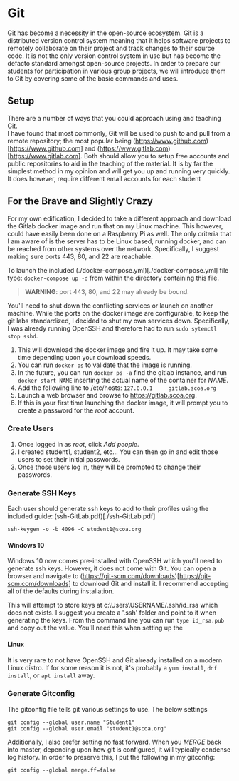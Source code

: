# Git
Git has become a necessity in the open-source ecosystem.  Git is a distributed
version control system meaning that it helps software projects to remotely
collaborate on their project and track changes to their source code.  It is not
the only version control system in use but has become the defacto standard 
amongst open-source projects.  In order to prepare our students for 
participation in various group projects, we will introduce them to Git by 
covering some of the basic commands and uses.

## Setup
There are a number of ways that you could approach using and teaching Git.  
I have found that most commonly, Git will be used to push to and pull from a 
remote repository; the most popular being (https://www.github.com)[https://www.github.com] 
and (https://www.gitlab.com)[https://www.gitlab.com].  Both should allow you to 
setup free accounts and public repositories to aid in the teaching of the 
material.  It is by far the simplest method in my opinion and will get you up 
and running very quickly. It does however, require different email accounts for
each student

## For the Brave and Slightly Crazy
For my own edification, I decided to take a different approach and download the
Gitlab docker image and run that on my Linux machine.  This however, could have
easily been done on a Raspberry Pi as well.  The only criteria that I am aware
of is the server has to be Linux based, running docker, and can be reached
from other systems over the network.  Specifically, I suggest making sure ports
443, 80, and 22 are reachable.

To launch the included (./docker-compose.yml)[./docker-compose.yml] file type: 
`docker-compose up -d` from within the directory containing this file.

> **WARNING**: port 443, 80, and 22 may already be bound.

You'll need to shut down the conflicting services or launch on another machine.
While the ports on the docker image are configurable, to keep the git labs 
standardized, I decided to shut my own services down.  Specifically, I was 
already running OpenSSH and therefore had to run `sudo sytemctl stop sshd`.

1. This will download the docker image and fire it up.  It may take some time
depending upon your download speeds.
1. You can run `docker ps` to validate that the image is running.
1. In the future, you can run `docker ps -a` find the gitlab instance, and run
   `docker start NAME` inserting the actual name of the container for *NAME*.
1. Add the following line to /etc/hosts: `127.0.0.1     gitlab.scoa.org`
1. Launch a web browser and browse to https://gitlab.scoa.org.
1. If this is your first time launching the docker image, it will prompt you
   to create a password for the *root* account.

### Create Users
1. Once logged in as *root*, click *Add people*.
1. I created student1, student2, etc...  You can then go in and edit those
   users to set their initial passwords.
1. Once those users log in, they will be prompted to change their passwords.

### Generate SSH Keys
Each user should generate ssh keys to add to their profiles using the included
guide: (ssh-GitLab.pdf)[./ssh-GitLab.pdf]

`ssh-keygen -o -b 4096 -C student1@scoa.org`

#### Windows 10
Windows 10 now comes pre-installed with OpenSSH which you'll need to generate
ssh keys.  However, it does not come with Git.  You can open a browser and
navigate to (https://git-scm.com/downloads)[https://git-scm.com/downloads] to
download Git and install it. I recommend accepting all of the defaults during
installation.

This will attempt to store keys at c:\Users\USERNAME/.ssh/id_rsa which does not
exists.  I suggest you create a '.ssh' folder and point to it when generating
the keys.  From the command line you can run `type id_rsa.pub` and copy out the
value.  You'll need this when setting up the

#### Linux
It is very rare to not have OpenSSH and Git already installed on a modern Linux
distro.  If for some reason it is not, it's probably a `yum install`, `dnf
install`, or `apt install` away.

### Generate Gitconfig
The gitconfig file tells git various settings to use.  The below settings 

```
git config --global user.name "Student1"
git config --global user.email "student1@scoa.org"
```

Additionally, I also prefer setting no fast forward.  When you *MERGE* back
into master, depending upon how git is configured, it will typically condense
log history.  In order to preserve this, I put the following in my gitconfig:

```
git config --global merge.ff=false
```
